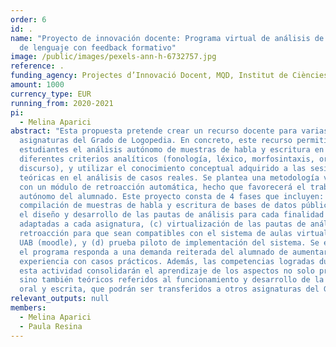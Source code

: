 ```yaml
---
order: 6
id: .
name: "Proyecto de innovación docente: Programa virtual de análisis de muestras
  de lenguaje con feedback formativo"
image: /public/images/pexels-ann-h-6732757.jpg
reference: .
funding_agency: Projectes d’Innovació Docent, MQD, Institut de Ciències de l’Educació, UAB
amount: 1000
currency_type: EUR
running_from: 2020-2021
pi:
  - Melina Aparici
abstract: "Esta propuesta pretende crear un recurso docente para varias
  asignaturas del Grado de Logopedia. En concreto, este recurso permitirá a los
  estudiantes el análisis autónomo de muestras de habla y escritura en base a
  diferentes criterios analíticos (fonología, léxico, morfosintaxis, ortografía,
  discurso), y utilizar el conocimiento conceptual adquirido a las sesiones
  teóricas en el análisis de casos reales. Se plantea una metodología virtual
  con un módulo de retroacción automática, hecho que favorecerá el trabajo
  autónomo del alumnado. Este proyecto consta de 4 fases que incluyen: (a) la
  compilación de muestras de habla y escritura de bases de datos públicas, (b)
  el diseño y desarrollo de las pautas de análisis para cada finalidad docente y
  adaptadas a cada asignatura, (c) virtualización de las pautas de análisis y la
  retroacción para que sean compatibles con el sistema de aulas virtuales de la
  UAB (moodle), y (d) prueba piloto de implementación del sistema. Se espera que
  el programa responda a una demanda reiterada del alumnado de aumentar la
  experiencia con casos prácticos. Además, las competencias logradas durante
  esta actividad consolidarán el aprendizaje de los aspectos no solo prácticos
  sino también teóricos referidos al funcionamiento y desarrollo de la lengua
  oral y escrita, que podrán ser transferidos a otros asignaturas del Grado."
relevant_outputs: null
members:
  - Melina Aparici
  - Paula Resina
---
```

